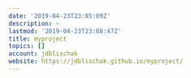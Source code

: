 ```yaml
---
date: '2019-04-23T23:05:09Z'
description: ~
lastmod: '2019-04-23T23:08:47Z'
title: myproject
topics: []
account: jdblischak
website: https://jdblischak.github.io/myproject/
---
```


